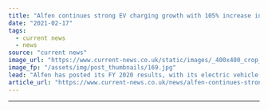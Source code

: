 ```yaml
---
title: "Alfen continues strong EV charging growth with 105% increase in 2020 revenues"
date: "2021-02-17"
tags: 
  - current news
  - news
source: "current news"
image_url: "https://www.current-news.co.uk/static/images/_400x400_crop_center-center/Alfen-EV-Eve-Charger.jpg"
image_fp: "/assets/img/post_thumbnails/169.jpg"
lead: "​Alfen has posted its FY 2020 results, with its electric vehicle (EV) charging business continuing to see a significant increase as revenues jump 105%."
article_url: "https://www.current-news.co.uk/news/alfen-continues-strong-ev-charging-growth-with-105-increase-in-2020-revenues?utm_source=rss-feeds&utm_medium=rss&utm_campaign=rss"
---
```


---
